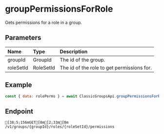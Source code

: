 
# groupPermissionsForRole
Gets permissions for a role in a group.


## Parameters
| Name      | Type      | Description                                |
| :-------- | :-------- | :----------------------------------------- |
| groupId   | GroupId   | The id of the group.                       |
| roleSetId | RoleSetId | The id of the role to get permissions for. |



## Example
```js copy showLineNumbers
const { data: rolePerms } = await ClassicGroupsApi.groupPermissionsForRole({ groupId: 5850082, roleSetId: 38353814 }); 
```

## Endpoint
```ansi
[38;5;156mGET[0m[2;33m[0m /v1/groups/{groupId}/roles/{roleSetId}/permissions
```
  